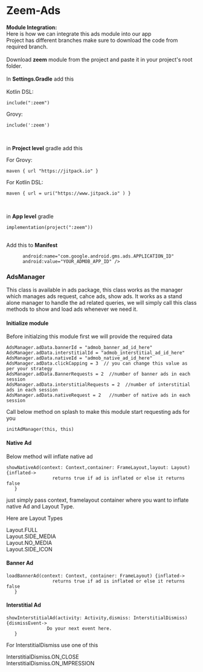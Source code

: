 # Zeem-Ads

**Module Integration:** <br/>
Here is how we can integrate this ads module into our app<br/>
Project has different branches make sure to download the code from required branch.<br/> <br/> 
Download **zeem** module from the project and paste it in your project's root folder.<br/><br/>
In **Settings.Gradle** add this<br/><br/>
Kotlin DSL:<br/>
```
include(":zeem")
```

Grovy:<br/>
```
include(':zeem')
```
<br/>

in **Project level** gradle add this<br/>

For Grovy:<br/>
```
maven { url "https://jitpack.io" }
```
For Kotlin DSL:<br/>
```
maven { url = uri("https://www.jitpack.io" ) }
```
<br/>


in **App level** gradle<br/>
```
implementation(project(":zeem"))
``` 

<br/>Add this to **Manifest**<br/>

```<meta-data
      android:name="com.google.android.gms.ads.APPLICATION_ID"
      android:value="YOUR_ADMOB_APP_ID" />
```

### AdsManager
This class is available in ads package, this class works as the manager which manages ads request, cahce ads, show ads. It works as a stand alone manager to handle the ad related queries, we will simply call this class methods to show and load ads whenever we need it.


#### Initialize module

Before initialzing this module first we will provide the required data
```
AdsManager.adData.bannerId = "admob_banner_ad_id_here"
AdsManager.adData.interstitialId = "admob_interstitial_ad_id_here"
AdsManager.adData.nativeId = "admob_native_ad_id_here"
AdsManager.adData.clickCapping = 3  // you can change this value as per your strategy
AdsManager.adData.BannerRequests = 2  //number of banner ads in each session
AdsManager.adData.interstitialRequests = 2  //number of interstitial ads in each session
AdsManager.adData.nativeRequest = 2   //number of native ads in each session

```
Call below method on splash to make this module start requesting ads for you
 ```
initAdManager(this, this)
```


#### Native Ad
Below method will inflate native ad
 ```
 showNativeAd(context: Context,container: FrameLayout,layout: Layout) {inflated->
                  returns true if ad is inflated or else it returns false
    }
```

just simply pass context, framelayout container where you want to inflate native Ad and Layout Type.

Here are Layout Types

Layout.FULL<br/>
Layout.SIDE_MEDIA<br/>
Layout.NO_MEDIA<br/>
Layout.SIDE_ICON<br/>

#### Banner Ad
 ```
 loadBannerAd(context: Context, container: FrameLayout) {inflated->
                  returns true if ad is inflated or else it returns false
    }
```

#### Interstitial Ad
 ```
 showInterstitialAd(activity: Activity,dismiss: InterstitialDismiss)  {dismissEvent->
                Do your next event here.
    }
```

For InterstitialDismiss use one of this

 InterstitialDismiss.ON_CLOSE<br/> InterstitialDismiss.ON_IMPRESSION<br/>


